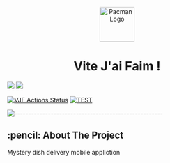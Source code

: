 <p align="center"> 
  <img src="https://res.cloudinary.com/dtvit3fku/image/upload/v1634897934/VJF-logo_q3h5fj.png" alt="Pacman Logo" width="80px" height="80px">
</p>
<h1 align="center"> Vite J'ai Faim !</h1>

  <img src="https://img.shields.io/badge/Version-0.1-%3CCOLOR%3E">  <img src="https://img.shields.io/badge/lang-JavaScript-blueviolet">

[![VJF Actions Status](https://github.com/fabbbbz/VJF/workflows/VJF/badge.svg)](https://github.com/fabbbbz/VJF/actions)
[![TEST](https://github.com/AndreSand/BornInApp/workflows/android-master/badge.svg)](https://github.com/AndreSand/BornInApp/actions)

![-----------------------------------------------------](https://raw.githubusercontent.com/andreasbm/readme/master/assets/lines/rainbow.png)

<!-- ABOUT THE PROJECT -->
<h2 id="about-the-project"> :pencil: About The Project</h2>

<p align="justify"> 
Mystery dish delivery mobile appliction
</p>

